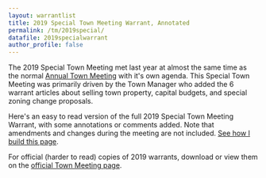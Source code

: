 ```yaml
---
layout: warrantlist
title: 2019 Special Town Meeting Warrant, Annotated
permalink: /tm/2019special/
datafile: 2019specialwarrant
author_profile: false
---
```


The 2019 Special Town Meeting met last year at almost the same time as 
the normal [Annual Town Meeting](/tm/2019) with it's own agenda.  This 
Special Town Meeting was primarily driven by the Town Manager who added 
the 6 warrant articles about selling town property, capital budgets, 
and special zoning change proposals.

Here's an easy to read version of the full 2019 Special Town Meeting Warrant, 
with some annotations or comments added.  Note that amendments and 
changes during the meeting are not included.  [See how I build this page](/tm/).

For official (harder to read) copies of 2019 warrants, download 
or view them on the [official Town Meeting page](https://www.arlingtonma.gov/town-governance/town-meeting).

